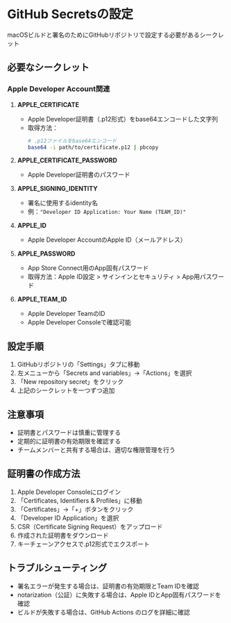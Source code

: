 # GitHub Secretsの設定

macOSビルドと署名のためにGitHubリポジトリで設定する必要があるシークレット

## 必要なシークレット

### Apple Developer Account関連

1. **APPLE_CERTIFICATE**
   - Apple Developer証明書（.p12形式）をbase64エンコードした文字列
   - 取得方法：
     ```bash
     # .p12ファイルをbase64エンコード
     base64 -i path/to/certificate.p12 | pbcopy
     ```

2. **APPLE_CERTIFICATE_PASSWORD**
   - Apple Developer証明書のパスワード

3. **APPLE_SIGNING_IDENTITY**
   - 署名に使用するidentity名
   - 例：`"Developer ID Application: Your Name (TEAM_ID)"`

4. **APPLE_ID**
   - Apple Developer AccountのApple ID（メールアドレス）

5. **APPLE_PASSWORD**
   - App Store Connect用のApp固有パスワード
   - 取得方法：Apple ID設定 > サインインとセキュリティ > App用パスワード

6. **APPLE_TEAM_ID**
   - Apple Developer TeamのID
   - Apple Developer Consoleで確認可能

## 設定手順

1. GitHubリポジトリの「Settings」タブに移動
2. 左メニューから「Secrets and variables」→「Actions」を選択
3. 「New repository secret」をクリック
4. 上記のシークレットを一つずつ追加

## 注意事項

- 証明書とパスワードは慎重に管理する
- 定期的に証明書の有効期限を確認する
- チームメンバーと共有する場合は、適切な権限管理を行う

## 証明書の作成方法

1. Apple Developer Consoleにログイン
2. 「Certificates, Identifiers & Profiles」に移動
3. 「Certificates」→「+」ボタンをクリック
4. 「Developer ID Application」を選択
5. CSR（Certificate Signing Request）をアップロード
6. 作成された証明書をダウンロード
7. キーチェーンアクセスで.p12形式でエクスポート

## トラブルシューティング

- 署名エラーが発生する場合は、証明書の有効期限とTeam IDを確認
- notarization（公証）に失敗する場合は、Apple IDとApp固有パスワードを確認
- ビルドが失敗する場合は、GitHub Actions のログを詳細に確認
